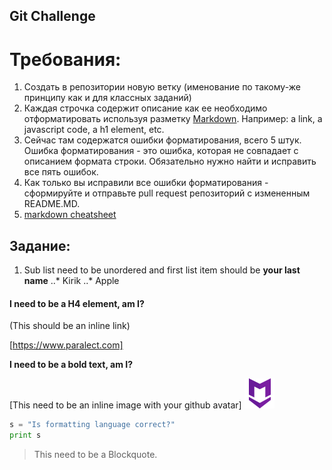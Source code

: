 ## Git Challenge
# Требования:
  1. Создать в репозитории новую ветку (именование по такому-же принципу как и для классных заданий)
  2. Каждая строчка содержит описание как ее необходимо отформатировать используя разметку [Markdown](https://github.com/adam-p/markdown-here/wiki/Markdown-Cheatsheet). Например: a link, a javascript code, a h1 element, etc.
  4. Сейчас там содержатся ошибки форматирования, всего 5 штук. Ошибка форматирования - это ошибка, которая не совпадает с описанием формата строки. Обязательно нужно найти и исправить все пять ошибок.
  5. Как только вы исправили все ошибки форматирования - сформируйте и отправьте pull request репозиторий с измененным README.MD.
  6. [markdown cheatsheet](https://github.com/adam-p/markdown-here/wiki/Markdown-Cheatsheet)

**Задание**:
----------

1. Sub list need to be unordered and first list item should be **your last name**
  ..* Kirik
  ..* Apple

#### I need to be a H4 element, am I?

(This should be an inline link)<dt>[https://www.paralect.com]</dt>

**I need to be a bold text, am I?**

[This need to be an inline image with your github avatar]
![alt text](https://github.com/adam-p/markdown-here/raw/master/src/common/images/icon48.png "Logo Title Text 1")

```python
s = "Is formatting language correct?"
print s
```

> This need to be a Blockquote.

